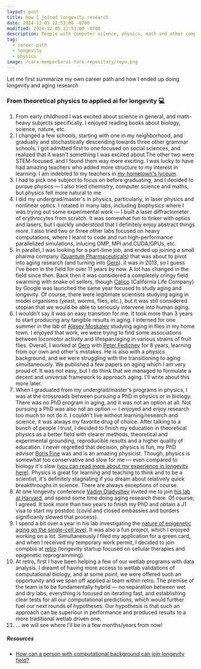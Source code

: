 ```yaml
---
layout: post
title: How I joined longevity research
date: 2024-12-05 12:53:00 -0700
modified: 2024-12-05 12:53:00 -0700
description: People with computer science, physics, math and other computational background tend to ask the same questions regarding joining the longevity research field. I've tried to summarize my experience and advice for how to transition to aging research as smooth as possible.
tag:
  - career-path
  - longevity
  - physics
image: /cara-memperbarui-fork-repository/repo.png
---
```


Let me first summarize my own career path and how I ended up doing longevity and aging research

### From theoretical physics to applied ai for longevity 💻

1. From early childhood I was excited about science in general, and math-heavy subjects specifically. I enjoyed reading books about biology, science, nature, etc.
1. I changed a few schools, starting with one in my neighborhood, and gradually and stochastically descending towards three other grammar schools. I got admitted first to one focused on social sciences, and realized that it wasn't something I was excited about.The other two were STEM-focused, and I found them way more exciting. I was lucky to have had amazing teachers who added more structure to my interest in learning. I am indebted to my teachers in [my hometown's lyceum](https://maps.app.goo.gl/i6unvm9uUmMQEfd49).
1. I had to pick one subject to focus on before graduating, and I decided to pursue physics — I also tried chemistry, computer science and maths, but physics felt more natural to me
1. I did my undergrad/master's in physics, particularly, in laser physics and nonlinear optics. I rotated in many labs, including biophysics where I was trying out some experimental work — I built a laser diffractometer of erythrocytes from scratch. It was somewhat fun to tinker with optics and lasers, but I quickly understood that I definitely enjoy abstract things more. I also tried two or three other labs focused on heavy computations, where I learnt to code and run high-performance parallelized simulations, inlucing OMP, MPI and CUDA/GPUs, etc.
1. In parallel, I was looking for a part-time job, and ended up joining a small pharma company ([Quantum Pharmaceuticals](https://www.linkedin.com/company/quantum-pharmaceuticals)) that was about to pivot into aging research (and turning into [Gero](https://gero.ai/)). it was in 2013, so I guess I've been in the field for over 11 years by now. A lot has changed in the field since then. Back then it was considered a completely cringy field swarming with snake oil sellers, though [Calico](https://www.calicolabs.com/) (California Life Company) by Google was launched the same year focused to study aging and longevity. Of course, there were legitimate scientists studying aging in model organisms (yeast, worms, flies, etc.), but it was still considered utopian that we would be able to seriously intervene into human aging.
1. I wouldn't say it was an easy transition for me. It took more than 3 years to start producing any tangible results in aging. I interned for one summer in the lab of [Alexey Moskalev](https://www.linkedin.com/in/alexey-moskalev-223b1327) studying aging in flies in my home town. I enjoyed that work, we were trying to find some associations between locomotor activity and lifespan/aging in various strains of fruit flies. Overall, I worked at [Gero](https://gero.ai/) with [Peter Fedichev](https://www.linkedin.com/in/peterfedichev) for 8 years, learning from our own and other's mistakes. He is also with a physics background, and we were struggling with the transitioning to aging simultaneously. We published a few papers on aging which I am very proud of. It was not easy, but I do think that we managed to formulate a decent and universal framework to approach aging. I'll write about this more later. 
1. When I graduated from my undergrad/master's programs in physics, I was at the crossroads between pursuing a PhD in physics or in biology. There was no PhD program in aging, and it was not an option at all. Not pursuing a PhD was also not an option — I enjoyed and enjoy research too much to not do it. I couldn't live without learning/research and science, it was always my favorite drug of choice. After talking to a bunch of people I trust, I decided to finish my education in theoretical physics as a better field with clearer methods, theoretical and experimental grounding, reproducible results and a higher quality of education. I never regretted that decision, physics is fun, my PhD advisor [Boris Fine](https://www.physik.uni-leipzig.de/~fine/) was and is an amazing physicist. Though, physics is somewhat too conservative and slow for me — even compared to biology it's slow [(you can read more about my experience in longevity here)](/how-to-join-longevity-research). Physics is great for learning and teaching to think and to be a scientist, it's definitely stagnating if you dream about relatively quick breakthroughs in science. There are always exceptions of course.
1. At one longevity conference [Vadim Gladyshev](https://dms.hms.harvard.edu/people/vadim-gladyshev) invited me to join [his lab at Harvard](https://gladyshevlab.bwh.harvard.edu/), and spend some time doing aging research there. Of course, I agreed. It took more than two years to finish my PhD and obtain a J1 visa to start my postdoc (covid and closed embassies and borders significanly slowed that process).
1. I spend a bit over a year in his lab investigating the [nature of epigenetic aging on the single-cell level](https://www.nature.com/articles/s43587-024-00616-0). It was also a fun project, which I enjoyed working on a lot. Simultaneously I filed my application for a green card, and when I received my temporary work permit, I decided to join compbio at [retro](https://retro.bio/) (longevity startup focused on cellular therapies and epigenetic reprogramming).
1. At retro, first I have been helping a few of our wetlab programs with data analysis. I dreamt of having more access to wetlab validations of computational biology, and at some point, we were offered such an opportunity and we span off applied ai team within retro. The premise of the team is to be fundamentally hybrid — no separation between wet and dry labs, everything is focused on iterating fast, and establishing clear tests for all our computational predictions, which would further fuel our next rounds of hypotheses. Our hypothesis is that such an approach can be superiour in performance and produced results to a more traditional wetlab driven one.
1. ... we will see where I'll be in a few months/years from now!

##### Resources

- [How can a person with computational background can join longevity field?](/how-to-join-longevity-research)